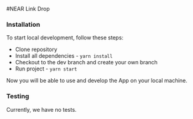 #NEAR Link Drop
### Installation

To start local development, follow these steps:

- Clone repository
- Install all dependencies - `yarn install`
- Checkout to the dev branch and create your own branch
- Run project - `yarn start`

Now you will be able to use and develop the App on your local machine.

### Testing

Currently, we have no tests.
